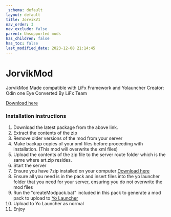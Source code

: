 ```yaml
---
_schema: default
layout: default
title: JorvikV1
nav_order: 3
nav_exclude: false
parent: Unsupported mods
has_children: false
has_toc: false
last_modified_date: 2023-12-08 21:14:45
---
```


# JorvikMod

JorvikMod Made compatible with LiFx Framework and Yolauncher
Creator: Odin one Eye
Converted By LiFx Team

[Download here](https://github.com/LiF-x/JorvikMod/releases/latest)

### Installation instructions

1. Download the latest package from the above link.
2. Extract the contents of the zip
3. Remove older versions of the mod from your server
4. Make backup copies of your xml files before proceeding with installation. (This mod will overwrite the xml files)
5. Upload the contents of the zip file to the server route folder which is the same where art.zip resides. 
6. Start the server
7. Ensure you have 7zip installed on your computer [Download here](https://7zip.dev/en/download/)
8. Ensure all you need is in the pack and insert files into the yo launcher folder that you need for your server, ensuring you do not overwrite the mod files
9. Run the "createModpack.bat" included in this pack to generate a mod pack to upload to [Yo Launcher](https://www.yolauncher.app/)
10. Upload to Yo Launcher as normal 
11. Enjoy
